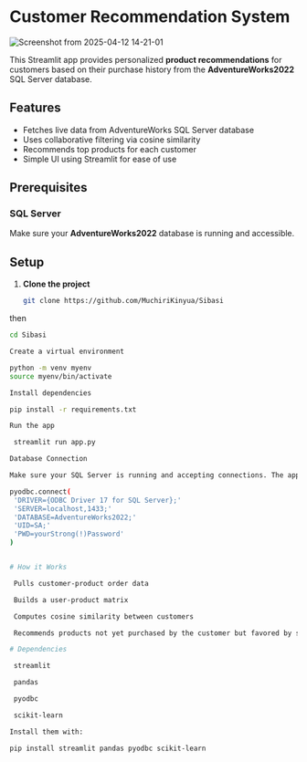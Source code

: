 # Customer Recommendation System

![Screenshot from 2025-04-12 14-21-01](https://github.com/user-attachments/assets/756b3d10-b453-46cb-8fb5-756a5a882fb6)

This Streamlit app provides personalized **product recommendations** for customers based on their purchase history from the **AdventureWorks2022** SQL Server database.

## Features

- Fetches live data from AdventureWorks SQL Server database
- Uses collaborative filtering via cosine similarity
- Recommends top products for each customer
- Simple UI using Streamlit for ease of use


## Prerequisites

### SQL Server
Make sure your **AdventureWorks2022** database is running and accessible.

## Setup

1. **Clone the project**
   ```bash
   git clone https://github.com/MuchiriKinyua/Sibasi

then
   ```bash
   cd Sibasi

Create a virtual environment

python -m venv myenv
source myenv/bin/activate

Install dependencies

pip install -r requirements.txt

Run the app

    streamlit run app.py

Database Connection

Make sure your SQL Server is running and accepting connections. The app uses the following connection string:

pyodbc.connect(
    'DRIVER={ODBC Driver 17 for SQL Server};'
    'SERVER=localhost,1433;'
    'DATABASE=AdventureWorks2022;'
    'UID=SA;'
    'PWD=yourStrong(!)Password'
)


# How it Works

    Pulls customer-product order data

    Builds a user-product matrix

    Computes cosine similarity between customers

    Recommends products not yet purchased by the customer but favored by similar ones

# Dependencies

    streamlit

    pandas

    pyodbc

    scikit-learn

Install them with:

pip install streamlit pandas pyodbc scikit-learn
